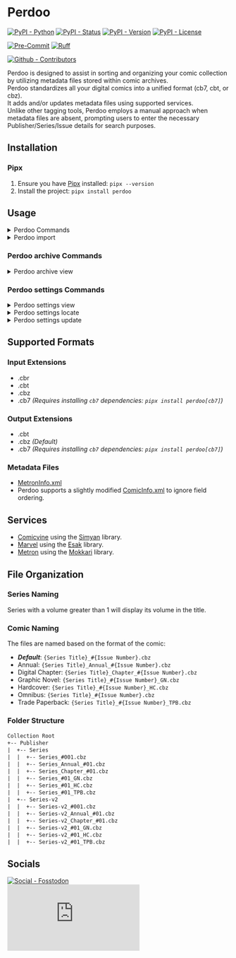 # Perdoo

[![PyPI - Python](https://img.shields.io/pypi/pyversions/Perdoo.svg?logo=PyPI&label=Python&style=flat-square)](https://pypi.python.org/pypi/Perdoo/)
[![PyPI - Status](https://img.shields.io/pypi/status/Perdoo.svg?logo=PyPI&label=Status&style=flat-square)](https://pypi.python.org/pypi/Perdoo/)
[![PyPI - Version](https://img.shields.io/pypi/v/Perdoo.svg?logo=PyPI&label=Version&style=flat-square)](https://pypi.python.org/pypi/Perdoo/)
[![PyPI - License](https://img.shields.io/pypi/l/Perdoo.svg?logo=PyPI&label=License&style=flat-square)](https://opensource.org/licenses/MIT)

[![Pre-Commit](https://img.shields.io/badge/pre--commit-enabled-brightgreen?logo=pre-commit&style=flat-square)](https://github.com/pre-commit/pre-commit)
[![Ruff](https://img.shields.io/badge/ruff-enabled-brightgreen?logo=ruff&style=flat-square)](https://github.com/astral-sh/ruff)

[![Github - Contributors](https://img.shields.io/github/contributors/Buried-In-Code/Perdoo.svg?logo=Github&label=Contributors&style=flat-square)](https://github.com/Buried-In-Code/Perdoo/graphs/contributors)

Perdoo is designed to assist in sorting and organizing your comic collection by utilizing metadata files stored within comic archives.\
Perdoo standardizes all your digital comics into a unified format (cb7, cbt, or cbz).\
It adds and/or updates metadata files using supported services.\
Unlike other tagging tools, Perdoo employs a manual approach when metadata files are absent, prompting users to enter the necessary Publisher/Series/Issue details for search purposes.

## Installation

### Pipx

1. Ensure you have [Pipx](https://pipxproject.github.io/pipx/) installed: `pipx --version`
2. Install the project: `pipx install perdoo`

## Usage

<details><summary>Perdoo Commands</summary>

  <!-- RICH-CODEX hide_command: true -->
  ![`uv run Perdoo --help`](docs/img/perdoo-commands.svg)

</details>
<details><summary>Perdoo import</summary>

  <!-- RICH-CODEX hide_command: true -->
  ![`uv run Perdoo import --help`](docs/img/perdoo-import.svg)

</details>

### Perdoo archive Commands

<details><summary>Perdoo archive view</summary>

  <!-- RICH-CODEX hide_command: true -->
  ![`uv run Perdoo archive view --help`](docs/img/perdoo-archive-view.svg)

</details>

### Perdoo settings Commands

<details><summary>Perdoo settings view</summary>

  <!-- RICH-CODEX hide_command: true -->
  ![`uv run Perdoo settings view --help`](docs/img/perdoo-settings-view.svg)

</details>
<details><summary>Perdoo settings locate</summary>

  <!-- RICH-CODEX hide_command: true -->
  ![`uv run Perdoo settings locate --help`](docs/img/perdoo-settings-locate.svg)

</details>
<details><summary>Perdoo settings update</summary>

  <!-- RICH-CODEX hide_command: true -->
  ![`uv run Perdoo settings update --help`](docs/img/perdoo-settings-update.svg)

</details>

## Supported Formats

### Input Extensions

- .cbr
- .cbt
- .cbz
- .cb7 _(Requires installing `cb7` dependencies: `pipx install perdoo[cb7]`)_

### Output Extensions

- .cbt
- .cbz _(Default)_
- .cb7 _(Requires installing `cb7` dependencies: `pipx install perdoo[cb7]`)_

### Metadata Files

- [MetronInfo.xml](https://github.com/Metron-Project/metroninfo)
- Perdoo supports a slightly modified [ComicInfo.xml](https://github.com/anansi-project/comicinfo) to ignore field ordering.

## Services

- [Comicvine](https://comicvine.gamespot.com) using the [Simyan](https://github.com/Metron-Project/Simyan) library.
- [Marvel](https://www.marvel.com/comics) using the [Esak](https://github.com/Metron-Project/Esak) library.
- [Metron](https://metron.cloud) using the [Mokkari](https://github.com/Metron-Project/Mokkari) library.

## File Organization

### Series Naming

Series with a volume greater than 1 will display its volume in the title.

### Comic Naming

The files are named based on the format of the comic:

- **_Default_**: `{Series Title}_#{Issue Number}.cbz`
- Annual: `{Series Title}_Annual_#{Issue Number}.cbz`
- Digital Chapter: `{Series Title}_Chapter_#{Issue Number}.cbz`
- Graphic Novel: `{Series Title}_#{Issue Number}_GN.cbz`
- Hardcover: `{Series Title}_#{Issue Number}_HC.cbz`
- Omnibus: `{Series Title}_#{Issue Number}.cbz`
- Trade Paperback: `{Series Title}_#{Issue Number}_TPB.cbz`

### Folder Structure

```
Collection Root
+-- Publisher
|  +-- Series
|  |  +-- Series_#001.cbz
|  |  +-- Series_Annual_#01.cbz
|  |  +-- Series_Chapter_#01.cbz
|  |  +-- Series_#01_GN.cbz
|  |  +-- Series_#01_HC.cbz
|  |  +-- Series_#01_TPB.cbz
|  +-- Series-v2
|  |  +-- Series-v2_#001.cbz
|  |  +-- Series-v2_Annual_#01.cbz
|  |  +-- Series-v2_Chapter_#01.cbz
|  |  +-- Series-v2_#01_GN.cbz
|  |  +-- Series-v2_#01_HC.cbz
|  |  +-- Series-v2_#01_TPB.cbz
```

## Socials

[![Social - Fosstodon](https://img.shields.io/badge/%40BuriedInCode-teal?label=Fosstodon&logo=mastodon&style=for-the-badge)](https://fosstodon.org/@BuriedInCode)\
[![Social - Matrix](https://img.shields.io/matrix/The-Dev-Environment:matrix.org?label=The-Dev-Environment&logo=matrix&style=for-the-badge)](https://matrix.to/#/#The-Dev-Environment:matrix.org)
